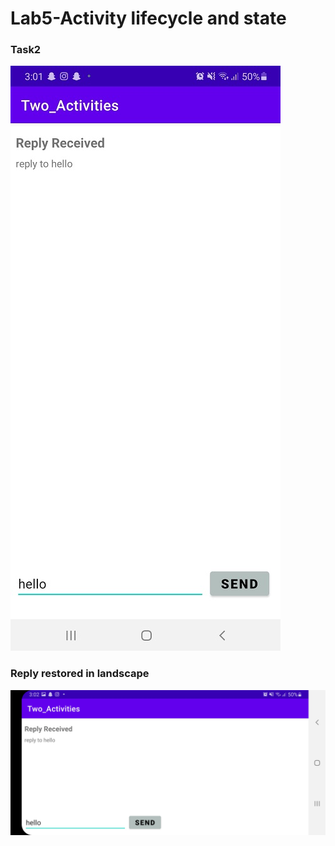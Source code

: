 # Lab5-Activity lifecycle and state
### Task2
![](./L5task2ss1.jpg)
### Reply restored in landscape
![](./L5task2ss2.jpg)

